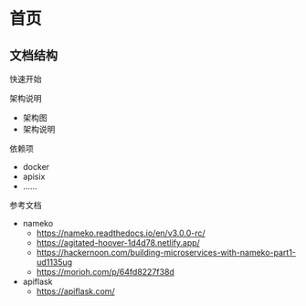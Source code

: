 # 首页


## 文档结构

快速开始

架构说明

- 架构图
- 架构说明

依赖项

- docker
- apisix
- ……

参考文档

- nameko
	- https://nameko.readthedocs.io/en/v3.0.0-rc/
	- https://agitated-hoover-1d4d78.netlify.app/
	- https://hackernoon.com/building-microservices-with-nameko-part1-ud1135ug
	- https://morioh.com/p/64fd8227f38d
- apiflask
	- https://apiflask.com/
